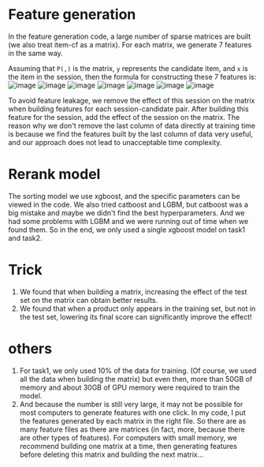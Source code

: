# Feature generation
In the feature generation code, a large number of sparse matrices are built (we also treat item-cf as a matrix). 
For each matrix, we generate 7 features in the same way. 

Assuming that `P(,)` is the matrix, 
`y` represents the candidate item,
and `x` is the item in the session,
then the formula for constructing these 7 features is:
![image](https://github.com/karrich/KDD-CUP-2023-solution/assets/57396778/3f75a4bc-fff7-4170-ba1a-36b1c9cfac06)
![image](https://github.com/karrich/KDD-CUP-2023-solution/assets/57396778/e39e7482-8abe-450e-a29a-cb2535bc8dae)
![image](https://github.com/karrich/KDD-CUP-2023-solution/assets/57396778/d1d036d3-4d6d-41d9-a7f0-6c37064e7b50)
![image](https://github.com/karrich/KDD-CUP-2023-solution/assets/57396778/83e109d8-c1c5-42c5-b2d7-dac6dd8de082)
![image](https://github.com/karrich/KDD-CUP-2023-solution/assets/57396778/2fe4c6af-c98c-45c3-bef1-52a842d2e71a)
![image](https://github.com/karrich/KDD-CUP-2023-solution/assets/57396778/a4efedaf-3dcb-4bb7-9c90-249b9152750c)
![image](https://github.com/karrich/KDD-CUP-2023-solution/assets/57396778/b29655e0-f661-40ae-a5fc-0f5c27b3bd53)

To avoid feature leakage, we remove the effect of this session on the matrix when building features for each session-candidate pair. After building this feature for the session, add the effect of the session on the matrix. The reason why we don't remove the last column of data directly at training time is because we find the features built by the last column of data very useful, and our approach does not lead to unacceptable time complexity.
# Rerank model
The sorting model we use xgboost, and the specific parameters can be viewed in the code. 
We also tried catboost and LGBM, but catboost was a big mistake and maybe we didn't find the best hyperparameters. 
And we had some problems with LGBM and we were running out of time when we found them. 
So in the end, we only used a single xgboost model on task1 and task2.
# Trick
1. We found that when building a matrix, increasing the effect of the test set on the matrix can obtain better results.
2. We found that when a product only appears in the training set, but not in the test set, lowering its final score can significantly improve the effect!
# others
1. For task1, we only used 10% of the data for training. (Of course, we used all the data when building the matrix) but even then, more than 50GB of memory and about 30GB of GPU memory were required to train the model.
2. And because the number is still very large, it may not be possible for most computers to generate features with one click. In my code, I put the features generated by each matrix in the right file. So there are as many feature files as there are matrices (in fact, more, because there are other types of features). For computers with small memory, we recommend building one matrix at a time, then generating features before deleting this matrix and building the next matrix...
